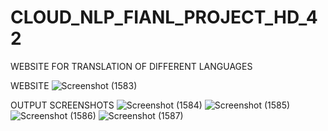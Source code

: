 # CLOUD_NLP_FIANL_PROJECT_HD_42

WEBSITE FOR TRANSLATION OF DIFFERENT LANGUAGES 

WEBSITE 
![Screenshot (1583)](https://user-images.githubusercontent.com/68041934/141054752-8aa102a0-3ea0-4662-9454-8e219d362e6a.png)

OUTPUT SCREENSHOTS
![Screenshot (1584)](https://user-images.githubusercontent.com/68041934/141054823-74a7526f-06cb-49df-8d6f-a52c47ca94e3.png)
![Screenshot (1585)](https://user-images.githubusercontent.com/68041934/141054827-62b72bfd-f9a6-47f7-9d13-db8fba89628e.png)
![Screenshot (1586)](https://user-images.githubusercontent.com/68041934/141054828-831bdb92-9635-434b-9d3b-d910295c90ec.png)
![Screenshot (1587)](https://user-images.githubusercontent.com/68041934/141054830-70cb0240-9e45-48e5-93a0-20bdc733f329.png)

